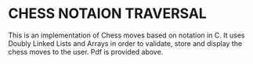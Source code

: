 <h1>CHESS NOTAION TRAVERSAL</h1>
This is an implementation of Chess moves based on notation in C. It uses
Doubly Linked Lists and Arrays in order to validate, store and display the
chess moves to the user.
Pdf is provided above.
